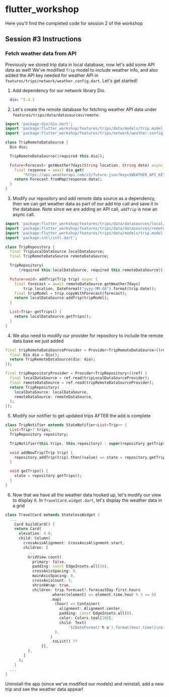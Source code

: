 # flutter_workshop

Here you'll find the completed code for session 2 of the workshop

## Session #3 Instructions

### Fetch weather data from API
Previously we stored trip data in local database, now let's add some API data as well!
We've modified `Trip` model to include weather info, and also added the API key needed for weather API in `features/trips/network/weather.config.dart`.
Let's get started!

1. Add dependency for our network library Dio.
```yaml
  dio: ^5.4.1
```

2. Let's create the remote database for fetching weather API data under `features/trips/data/datasources/remote`.
```dart
import 'package:dio/dio.dart';
import 'package:flutter_workshop/features/trips/data/models/trip.model.dart';
import 'package:flutter_workshop/features/trips/network/weather.config.dart';

class TripRemoteDataSource {
  Dio dio;

  TripRemoteDataSource({required this.dio});

  Future<Forecast> getWeather7days(String location, String date) async {
    final response = await dio.get(
        "https://api.weatherapi.com/v1/future.json?key=$WEATHER_API_KEY&q=$location&dt=$date");
    return Forecast.fromMap(response.data);
  }
}
```

3. Modify our repository and add remote data source as a dependency, then we can get weather data as part of our add trip call and save it in the database.
Note since we are adding an API call, `addTrip` is now an async call.
```dart
import 'package:flutter_workshop/features/trips/data/datasources/local/trip.local.datasource.dart';
import 'package:flutter_workshop/features/trips/data/datasources/remote/trip.remote.datasource.dart';
import 'package:flutter_workshop/features/trips/data/models/trip.model.dart';
import 'package:intl/intl.dart';

class TripRepository {
  final TripLocalDataSource localDataSource;
  final TripRemoteDataSource remoteDataSource;

  TripRepository(
      {required this.localDataSource, required this.remoteDataSource});

  Future<void> addTrip(Trip trip) async {
    final forecast = await remoteDataSource.getWeather7days(
        trip.location, DateFormat("yyyy-MM-dd").format(trip.date));
    final tripModel = trip.copyWithForecast(forecast);
    return localDataSource.addTrip(tripModel);
  }

  List<Trip> getTrips() {
    return localDataSource.getTrips();
  }
}
```

4. We also need to modify our provider for repository to include the remote data base we just added
```dart
final tripRemoteDataSourceProvider = Provider<TripRemoteDataSource>((ref) {
  final Dio dio = Dio();
  return TripRemoteDataSource(dio: dio);
});

final tripRepositoryProvider = Provider<TripRepository>((ref) {
  final localDataSource = ref.read(tripLocalDataSourceProvider);
  final remoteDataSource = ref.read(tripRemoteDataSourceProvider);
  return TripRepository(
    localDataSource: localDataSource,
    remoteDataSource: remoteDataSource,
  );
});
```

5. Modify our notifier to get updated trips AFTER the add is complete
```dart
class TripNotifier extends StateNotifier<List<Trip>> {
  List<Trip>? trips;
  TripRepository repository;

  TripNotifier(this.trips, this.repository) : super(repository.getTrips());

  void addNewTrip(Trip trip) {
    repository.addTrip(trip).then((value) => state = repository.getTrips());
  }

  void getTrips() {
    state = repository.getTrips();
  }
}
```

6. Now that we have all the weather data hooked up, let's modify our view to display it. In `TravelCard.widget.dart`, let's display the weather data in a grid
```dart
class TravelCard extends StatelessWidget {
  ...
    Card buildCard() {
    return Card(
      elevation: 4.0,
      child: Column(
        crossAxisAlignment: CrossAxisAlignment.start,
        children: [
          ...
          GridView.count(
            primary: false,
            padding: const EdgeInsets.all(16),
            crossAxisSpacing: 8,
            mainAxisSpacing: 8,
            crossAxisCount: 5,
            shrinkWrap: true,
            children: trip.forecast?.forecastDay.first.hours
                    .where((element) => element.time.hour % 3 == 0)
                    .map(
                      (hour) => Container(
                        alignment: Alignment.center,
                        padding: const EdgeInsets.all(8),
                        color: Colors.teal[100],
                        child: Text(
                            '${DateFormat('h a').format(hour.time)}\n${hour.temp_f}F'),
                      ),
                    )
                    .toList() ??
                [],
          ),
        ]
      );
    }
  ...
}
```

Uninstall the app (since we've modified our models) and reinstall, add a new trip and see the weather data appear!
